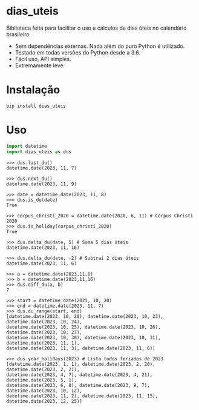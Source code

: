 # dias_uteis
Biblioteca feita para facilitar o uso e cálculos de dias úteis no calendário brasileiro.

- Sem dependências externas. Nada além do puro Python é utilizado.
- Testado em todas versões do Python desde a 3.6.
- Fácil uso, API simples.
- Extremamente leve.

# Instalação
```
pip install dias_uteis
```

# Uso
```python
import datetime
import dias_uteis as dus
```
```
>>> dus.last_du()
datetime.date(2023, 11, 7)

>>> dus.next_du() 
datetime.date(2023, 11, 9)

>>> date = datetime.date(2023, 11, 8)
>>> dus.is_du(date)
True

>>> corpus_christi_2020 = datetime.date(2020, 6, 11) # Corpus Christi 2020
>>> dus.is_holiday(corpus_christi_2020)
True

>>> dus.delta_du(date, 5) # Soma 5 dias úteis
datetime.date(2023, 11, 16)

>>> dus.delta_du(date, -2) # Subtrai 2 dias úteis
datetime.date(2023, 11, 6)

>>> a = datetime.date(2023,11,6)
>>> b = datetime.date(2023,11,16)
>>> dus.diff_du(a, b)
7

>>> start = datetime.date(2023, 10, 20) 
>>> end = datetime.date(2023, 11, 7)  
>>> dus.du_range(start, end)
[datetime.date(2023, 10, 20), datetime.date(2023, 10, 23), datetime.date(2023, 10, 24),
datetime.date(2023, 10, 25), datetime.date(2023, 10, 26), datetime.date(2023, 10, 27),
datetime.date(2023, 10, 30), datetime.date(2023, 10, 31), datetime.date(2023, 11, 1), 
datetime.date(2023, 11, 3), datetime.date(2023, 11, 6)]

>>> dus.year_holidays(2023) # Lista todos feriados de 2023
[datetime.date(2023, 1, 1), datetime.date(2023, 2, 20), datetime.date(2023, 2, 21), 
datetime.date(2023, 4, 7), datetime.date(2023, 4, 21), datetime.date(2023, 5, 1), 
datetime.date(2023, 6, 8), datetime.date(2023, 9, 7), datetime.date(2023, 10, 12), 
datetime.date(2023, 11, 2), datetime.date(2023, 11, 15), datetime.date(2023, 12, 25)]
```